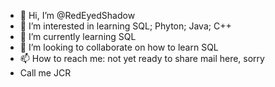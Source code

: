- 👋 Hi, I’m @RedEyedShadow
- 👀 I’m interested in learning SQL; Phyton; Java; C++
- 🌱 I’m currently learning SQL
- 💞️ I’m looking to collaborate on how to learn SQL
- 📫 How to reach me: not yet ready to share mail here, sorry
- Call me JCR

<!---
RedEyedShadow/RedEyedShadow is a ✨ special ✨ repository because its `README.md` (this file) appears on your GitHub profile.
You can click the Preview link to take a look at your changes.
--->
